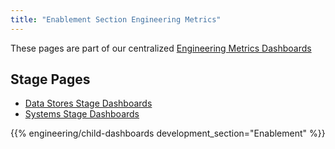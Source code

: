 ```yaml
---
title: "Enablement Section Engineering Metrics"
---
```


These pages are part of our centralized [Engineering Metrics Dashboards](/handbook/engineering/metrics/)

## Stage Pages

- [Data Stores Stage Dashboards](/handbook/engineering/metrics/enablement/data-stores)
- [Systems Stage Dashboards](/handbook/engineering/metrics/enablement/systems)

{{% engineering/child-dashboards development_section="Enablement" %}}
